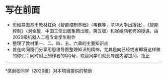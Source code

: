 # 写在前面

* 思维导图基于教材红色《智能控制基础》（韦巍等，清华大学出版社）、《智能控制》（刘金琨，中国工信出版集团出版，第五版）和崔婧涵老师的授课，由2020级机器人工程专业学生制作
* 整理了教材第一、二、四、五、六章的主要知识点
* 旨在向同窗们分享用思维导图整理知识的精神，尤其是向已经或者即将这样做的你们；同时附上制作者的QQ号，欢迎同学们就此导图内容提问、指正

---

\*感谢张同学（2020级）对本项目提供的帮助

